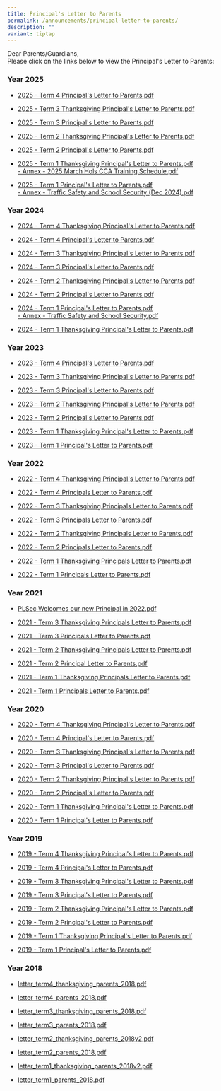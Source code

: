 ```yaml
---
title: Principal's Letter to Parents
permalink: /announcements/principal-letter-to-parents/
description: ""
variant: tiptap
---
```

<p>Dear Parents/Guardians,&nbsp;
<br>Please click on the links below to view the Principal's Letter to Parents:</p>
<h3>Year 2025</h3>
<ul data-tight="true" class="tight">
<li>
<p><a href="/files/2025__Term_4_Principal_s_Letter_to_Parents__final_.pdf" rel="noopener nofollow" target="_blank">2025 - Term 4 Principal's Letter to Parents.pdf</a>
</p>
</li>
<li>
<p><a href="/files/2025___Term_3_Thanksgiving_Principal_s_Letter_to_Parents__final_.pdf" rel="noopener noreferrer nofollow" target="_blank">2025 - Term 3 Thanksgiving Principal's Letter to Parents.pdf</a>
</p>
</li>
<li>
<p><a href="/files/2025___Term_3_Principal_s_Letter_to_Parents__final_.pdf" rel="noopener nofollow" target="_blank">2025 - Term 3 Principal's Letter to Parents.pdf</a>
</p>
</li>
<li>
<p><a href="/files/2025___Term_2_Thanksgiving_Principal_s_Letter_to_Parents__final_.pdf" rel="noopener nofollow" target="_blank">2025 - Term 2 Thanksgiving Principal's Letter to Parents.pdf</a>
</p>
</li>
<li>
<p><a href="/files/2025___Term_2_Principal_s_Letter_to_Parents.pdf" rel="noopener nofollow" target="_blank">2025 - Term 2 Principal's Letter to Parents.pdf</a>
</p>
</li>
<li>
<p><a href="/files/2025___Term_1_Thanksgiving_Principal_s_Letter_to_Parents.pdf" rel="noopener nofollow" target="_blank">2025 - Term 1 Thanksgiving Principal's Letter to Parents.pdf</a>
<br><a href="/files/Annex___2025_March_Hols_CCA_Training_Schedule.pdf" rel="noopener nofollow" target="_blank">- Annex - 2025 March Hols CCA Training Schedule.pdf</a>
</p>
</li>
<li>
<p><a href="/files/2025___Term_1_Principal_s_Letter_to_Parents.pdf" rel="noopener nofollow" target="_blank">2025 - Term 1 Principal's Letter to Parents.pdf</a>
<br><a href="/files/Annex___Traffic_Safety_and_School_Security__Dec_2024_.pdf" rel="noopener nofollow" target="_blank">- Annex - Traffic Safety and School Security (Dec 2024).pdf</a>
</p>
</li>
</ul>
<h3>Year 2024</h3>
<ul data-tight="true" class="tight">
<li>
<p><a href="/files/2024___Term_4_Thanksgiving_Principal_s_Letter_to_Parents.pdf" rel="noopener noreferrer nofollow" target="_blank">2024 - Term 4 Thanksgiving Principal's Letter to Parents.pdf</a>
</p>
</li>
<li>
<p><a href="/files/2024___Term_4_Principal_s_Letter_to_Parents__final_.pdf" rel="noopener noreferrer nofollow" target="_blank">2024 - Term 4 Principal's Letter to Parents.pdf</a>
</p>
</li>
<li>
<p><a href="/files/2024___Term_3_Thanksgiving_Principal_s_Letter_to_Parents.pdf" rel="noopener noreferrer nofollow" target="_blank">2024 - Term 3 Thanksgiving Principal's Letter to Parents.pdf</a>
</p>
</li>
<li>
<p><a href="/files/2024___Term_3_Principal_s_Letter_to_Parents__final_.pdf" rel="noopener noreferrer nofollow" target="_blank">2024 - Term 3 Principal's Letter to Parents.pdf</a>
</p>
</li>
<li>
<p><a href="/files/2024___Term_2_Thanksgiving_Principal_s_Letter_to_Parents.pdf" rel="noopener noreferrer nofollow" target="_blank">2024 - Term 2 Thanksgiving Principal's Letter to Parents.pdf</a>
</p>
</li>
<li>
<p><a href="/files/2024___Term_2_Principal_s_Letter_to_Parents.pdf" rel="noopener noreferrer nofollow" target="_blank">2024 - Term 2 Principal's Letter to Parents.pdf</a>
</p>
</li>
<li>
<p><a href="/files/2024___Term_1_Principal_s_Letter_to_Parents.pdf" rel="noopener noreferrer nofollow" target="_blank">2024 - Term 1 Principal's Letter to Parents.pdf</a>
<br><a href="/files/Annex___Traffic_Safety_and_School_Security.pdf" rel="noopener noreferrer nofollow" target="_blank">- Annex - Traffic Safety and School Security.pdf</a>
</p>
</li>
<li>
<p><a href="/files/2024___Term_1_Thanksgiving_Principal_s_Letter_to_Parents.pdf" rel="noopener noreferrer nofollow" target="_blank">2024 - Term 1 Thanksgiving Principal's Letter to Parents.pdf</a>
</p>
</li>
</ul>
<h3>Year 2023</h3>
<ul>
<li>
<p><a href="/files/2023%20-%20term%204%20principal's%20letter%20to%20parents%20(final).pdf" rel="noopener noreferrer nofollow" target="_blank">2023 - Term 4 Principal's Letter to Parents.pdf</a>
</p>
</li>
<li>
<p><a href="/files/2023%20-%20term%203%20thanksgiving%20principal's%20letter%20to%20parents.pdf" rel="noopener noreferrer nofollow" target="_blank">2023 - Term 3 Thanksgiving Principal's Letter to Parents.pdf</a>
</p>
</li>
<li>
<p><a href="/files/2023%20-%20term%203%20principals%20letter%20to%20parents.pdf" rel="noopener noreferrer nofollow" target="_blank">2023 - Term 3 Principal's Letter to Parents.pdf</a>
</p>
</li>
<li>
<p><a href="/files/2023%20-%20term%202%20thanksgiving%20principals%20letter%20to%20parents.pdf" rel="noopener noreferrer nofollow" target="_blank">2023 - Term 2 Thanksgiving Principal's Letter to Parents.pdf</a>
</p>
</li>
<li>
<p><a href="/files/2023%20-%20Term%202%20Principals%20Letter%20to%20Parents.pdf" rel="noopener noreferrer nofollow" target="_blank">2023 - Term 2 Principal's Letter to Parents.pdf</a>
</p>
</li>
<li>
<p><a href="/files/2023%20-%20Term%201%20Thanksgiving%20Principals%20Letter%20to%20Parents.pdf" rel="noopener noreferrer nofollow" target="_blank">2023 - Term 1 Thanksgiving Principal's Letter to Parents.pdf</a>
<br>
</p>
</li>
<li>
<p><a href="/files/2023%20-%20Term%201%20Principals%20Letter%20to%20Parents.pdf" rel="noopener noreferrer nofollow" target="_blank">2023 - Term 1 Principal's Letter to Parents.pdf</a>
<br>
</p>
</li>
</ul>
<h3>Year 2022</h3>
<ul data-tight="true" class="tight">
<li>
<p><a href="/files/2022%20-%20Term%204%20Thanksgiving%20Principals%20Letter%20to%20Parents.pdf" rel="noopener noreferrer nofollow" target="_blank">2022 - Term 4 Thanksgiving Principal's Letter to Parents.pdf</a>
</p>
</li>
<li>
<p><a href="/files/2022%20-%20Term%204%20Principals%20Letter%20to%20Parents.pdf" rel="noopener noreferrer nofollow" target="_blank">2022 - Term 4 Principals Letter to Parents.pdf</a>
</p>
</li>
<li>
<p><a href="/files/2022%20-%20Term%203%20Thanksgiving%20Principals%20Letter%20to%20Parents.pdf" rel="noopener noreferrer nofollow" target="_blank">2022 - Term 3 Thanksgiving Principals Letter to Parents.pdf</a>
</p>
</li>
<li>
<p><a href="/files/2022%20-%20Term%203%20Principals%20Letter%20to%20Parents.pdf" rel="noopener noreferrer nofollow" target="_blank">2022 - Term 3 Principals Letter to Parents.pdf</a>
</p>
</li>
<li>
<p><a href="/files/2022%20-%20Term%202%20Thanksgiving%20Principals%20Letter%20to%20Parents.pdf" rel="noopener noreferrer nofollow" target="_blank">2022 - Term 2 Thanksgiving Principals Letter to Parents.pdf</a>
</p>
</li>
<li>
<p><a href="/files/2022%20-%20Term%202%20Principals%20Letter%20to%20Parents.pdf" rel="noopener noreferrer nofollow" target="_blank">2022 - Term 2 Principals Letter to Parents.pdf</a>
</p>
</li>
<li>
<p><a href="/files/2022%20-%20Term%201%20Thanksgiving%20Principals%20Letter%20to%20Parents.pdf" rel="noopener noreferrer nofollow" target="_blank">2022 - Term 1 Thanksgiving Principals Letter to Parents.pdf</a>
</p>
</li>
<li>
<p><a href="/files/2022%20-%20Term%201%20Principals%20Letter%20to%20Parents.pdf" rel="noopener noreferrer nofollow" target="_blank">2022 - Term 1 Principals Letter to Parents.pdf</a>
</p>
</li>
</ul>
<h3>Year 2021</h3>
<ul data-tight="true" class="tight">
<li>
<p><a href="/files/PLSec%20Welcomes%20our%20new%20Principal%20in%202022.pdf" rel="noopener noreferrer nofollow" target="_blank">PLSec Welcomes our new Principal in 2022.pdf</a>
</p>
</li>
<li>
<p><a href="/files/2021%20-%20Term%203%20Thanksgiving%20Principals%20Letter%20to%20Parents.pdf" rel="noopener noreferrer nofollow" target="_blank">2021 - Term 3 Thanksgiving Principals Letter to Parents.pdf</a>
</p>
</li>
<li>
<p><a href="/files/2021%20-%20Term%203%20Principals%20Letter%20to%20Parents.pdf" rel="noopener noreferrer nofollow" target="_blank">2021 - Term 3 Principals Letter to Parents.pdf</a>
</p>
</li>
<li>
<p><a href="/files/2021%20-%20Term%202%20Thanksgiving%20Principals%20Letter%20to%20Parents.pdf" rel="noopener noreferrer nofollow" target="_blank">2021 - Term 2 Thanksgiving Principals Letter to Parents.pdf</a>
</p>
</li>
<li>
<p><a href="/files/2021%20-%20Term%202%20Principal%20Letter%20to%20Parents.pdf" rel="noopener noreferrer nofollow" target="_blank">2021 - Term 2 Principal Letter to Parents.pdf</a>
</p>
</li>
<li>
<p><a href="/files/2021%20-%20Term%201%20Thanksgiving%20Principals%20Letter%20to%20Parents.pdf" rel="noopener noreferrer nofollow" target="_blank">2021 - Term 1 Thanksgiving Principals Letter to Parents.pdf</a>
</p>
</li>
<li>
<p><a href="/files/2021%20-%20Term%201%20Principals%20Letter%20to%20Parents.pdf" rel="noopener noreferrer nofollow" target="_blank">2021 - Term 1 Principals Letter to Parents.pdf</a>
</p>
</li>
</ul>
<h3>Year 2020</h3>
<ul data-tight="true" class="tight">
<li>
<p><a href="/files/2020%20-%20Term%204%20Thanksgiving%20Principal's%20Letter%20to%20Parents.pdf" rel="noopener noreferrer nofollow" target="_blank">2020 - Term 4 Thanksgiving Principal's Letter to Parents.pdf</a>
</p>
</li>
<li>
<p><a href="/files/2020%20-%20Term%204%20Principal's%20Letter%20to%20Parents_v2.pdf" rel="noopener noreferrer nofollow" target="_blank">2020 - Term 4 Principal's Letter to Parents.pdf</a>
</p>
</li>
<li>
<p><a href="/files/2020%20-%20Term%203%20Thanksgiving%20Principal's%20Letter%20to%20Parents.pdf" rel="noopener noreferrer nofollow" target="_blank">2020 - Term 3 Thanksgiving Principal's Letter to Parents.pdf</a>
</p>
</li>
<li>
<p><a href="/files/2020%20-%20Term%203%20Principal's%20Letter%20to%20Parents.pdf" rel="noopener noreferrer nofollow" target="_blank">2020 - Term 3 Principal's Letter to Parents.pdf</a>
</p>
</li>
<li>
<p><a href="/files/2020%20-%20Term%202%20Thanksgiving%20Principal's%20Letter%20to%20Parents.pdf" rel="noopener noreferrer nofollow" target="_blank">2020 - Term 2 Thanksgiving Principal's Letter to Parents.pdf</a>
</p>
</li>
<li>
<p><a href="/files/2020%20-%20Term%202%20Principal's%20Letter%20to%20Parents.pdf" rel="noopener noreferrer nofollow" target="_blank">2020 - Term 2 Principal's Letter to Parents.pdf</a>
</p>
</li>
<li>
<p><a href="/files/2020%20-%20Term%201%20Thanksgiving%20Principal's%20Letter%20to%20Parents.pdf" rel="noopener noreferrer nofollow" target="_blank">2020 - Term 1 Thanksgiving Principal's Letter to Parents.pdf</a>
</p>
</li>
<li>
<p><a href="/files/2020%20-%20Term%201%20Principal's%20Letter%20to%20Parents.pdf" rel="noopener noreferrer nofollow" target="_blank">2020 - Term 1 Principal's Letter to Parents.pdf</a>
</p>
</li>
</ul>
<h3>Year 2019</h3>
<ul data-tight="true" class="tight">
<li>
<p><a href="/files/2019%20-%20Term%204%20Thanksgiving%20Principal's%20Letter%20to%20Parents.pdf" rel="noopener noreferrer nofollow" target="_blank">2019 - Term 4 Thanksgiving Principal's Letter to Parents.pdf</a>
</p>
</li>
<li>
<p><a href="/files/2019%20-%20Term%204%20Principal's%20Letter%20to%20Parents.pdf" rel="noopener noreferrer nofollow" target="_blank">2019 - Term 4 Principal's Letter to Parents.pdf</a>
</p>
</li>
<li>
<p><a href="/files/2019%20-%20Term%203%20Thanksgiving%20Principal's%20Letter%20to%20Parents.pdf" rel="noopener noreferrer nofollow" target="_blank">2019 - Term 3 Thanksgiving Principal's Letter to Parents.pdf</a>
</p>
</li>
<li>
<p><a href="/files/2019%20-%20Term%203%20Principal's%20Letter%20to%20Parents.pdf" rel="noopener noreferrer nofollow" target="_blank">2019 - Term 3 Principal's Letter to Parents.pdf</a>
</p>
</li>
<li>
<p><a href="/files/2019%20-%20Term%202%20Thanksgiving%20Principal's%20Letter%20to%20Parents.pdf" rel="noopener noreferrer nofollow" target="_blank">2019 - Term 2 Thanksgiving Principal's Letter to Parents.pdf</a>
</p>
</li>
<li>
<p><a href="/files/2019%20-%20Term%202%20Principal's%20Letter%20to%20Parents.pdf" rel="noopener noreferrer nofollow" target="_blank">2019 - Term 2 Principal's Letter to Parents.pdf</a>
</p>
</li>
<li>
<p><a href="/files/2019%20-%20Term%201%20Thanksgiving%20Principal's%20Letter%20to%20Parents.pdf" rel="noopener noreferrer nofollow" target="_blank">2019 - Term 1 Thanksgiving Principal's Letter to Parents.pdf</a>
</p>
</li>
<li>
<p><a href="/files/2019%20-%20Term%201%20Principal's%20Letter%20to%20Parents.pdf" rel="noopener noreferrer nofollow" target="_blank">2019 - Term 1 Principal's Letter to Parents.pdf</a>
</p>
</li>
</ul>
<h3>Year 2018</h3>
<ul data-tight="true" class="tight">
<li>
<p><a href="/files/letter_term4_thanksgiving_parents_2018.pdf" rel="noopener noreferrer nofollow" target="_blank">letter_term4_thanksgiving_parents_2018.pdf</a>
</p>
</li>
<li>
<p><a href="/files/letter_term4_parents_2018.pdf" rel="noopener noreferrer nofollow" target="_blank">letter_term4_parents_2018.pdf</a>
</p>
</li>
<li>
<p><a href="/files/letter_term3_thanksgiving_parents_2018.pdf" rel="noopener noreferrer nofollow" target="_blank">letter_term3_thanksgiving_parents_2018.pdf</a>
</p>
</li>
<li>
<p><a href="/files/letter_term3_parents_2018.pdf" rel="noopener noreferrer nofollow" target="_blank">letter_term3_parents_2018.pdf</a>
</p>
</li>
<li>
<p><a href="/files/letter_term2_thanksgiving_parents_2018v2.pdf" rel="noopener noreferrer nofollow" target="_blank">letter_term2_thanksgiving_parents_2018v2.pdf</a>
</p>
</li>
<li>
<p><a href="/files/letter_term2_parents_2018.pdf" rel="noopener noreferrer nofollow" target="_blank">letter_term2_parents_2018.pdf</a>
</p>
</li>
<li>
<p><a href="/files/letter_term1_thanksgiving_parents_2018v2.pdf" rel="noopener noreferrer nofollow" target="_blank">letter_term1_thanksgiving_parents_2018v2.pdf</a>
</p>
</li>
<li>
<p><a href="/files/letter_term1_parents_2018.pdf" rel="noopener noreferrer nofollow" target="_blank">letter_term1_parents_2018.pdf</a>
</p>
</li>
</ul>
<p></p>